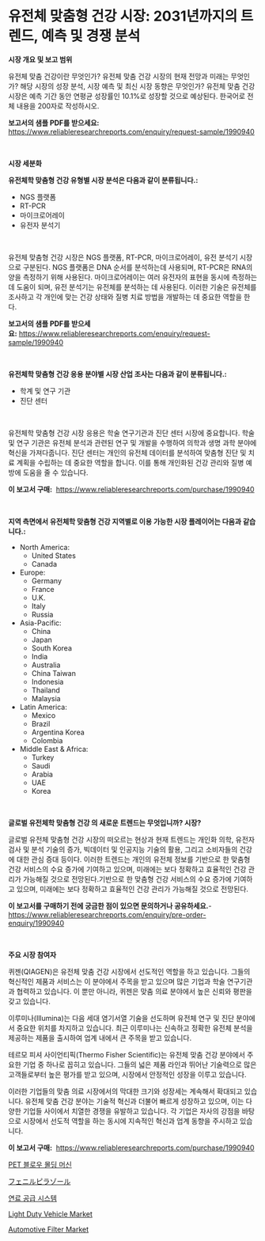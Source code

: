 <p><h1>유전체 맞춤형 건강 시장: 2031년까지의 트렌드, 예측 및 경쟁 분석</h1></p><p><strong>시장 개요 및 보고 범위</strong></p>
<p><p>유전체 맞춤 건강이란 무엇인가? 유전체 맞춤 건강 시장의 현재 전망과 미래는 무엇인가? 해당 시장의 성장 분석, 시장 예측 및 최신 시장 동향은 무엇인가? 유전체 맞춤 건강 시장은 예측 기간 동안 연평균 성장률인 10.1%로 성장할 것으로 예상된다. 한국어로 전체 내용을 200자로 작성하시오.</p></p>
<p><strong>보고서의 샘플 PDF를 받으세요:</strong> <a href="https://www.reliableresearchreports.com/enquiry/request-sample/1990940">https://www.reliableresearchreports.com/enquiry/request-sample/1990940</a></p>
<p>&nbsp;</p>
<p><strong>시장 세분화</strong></p>
<p><strong>유전체학 맞춤형 건강 유형별 시장 분석은 다음과 같이 분류됩니다.:</strong></p>
<p><ul><li>NGS 플랫폼</li><li>RT-PCR</li><li>마이크로어레이</li><li>유전자 분석기</li></ul></p>
<p>&nbsp;</p>
<p><p>유전체 맞춤형 건강 시장은 NGS 플랫폼, RT-PCR, 마이크로어레이, 유전 분석기 시장으로 구분된다. NGS 플랫폼은 DNA 순서를 분석하는데 사용되며, RT-PCR은 RNA의 양을 측정하기 위해 사용된다. 마이크로어레이는 여러 유전자의 표현을 동시에 측정하는 데 도움이 되며, 유전 분석기는 유전체를 분석하는 데 사용된다. 이러한 기술은 유전체를 조사하고 각 개인에 맞는 건강 상태와 질병 치료 방법을 개발하는 데 중요한 역할을 한다.</p></p>
<p><strong>보고서의 샘플 PDF를 받으세요:</strong>&nbsp;<a href="https://www.reliableresearchreports.com/enquiry/request-sample/1990940">https://www.reliableresearchreports.com/enquiry/request-sample/1990940</a></p>
<p>&nbsp;</p>
<p><strong> 유전체학 맞춤형 건강 응용 분야별 시장 산업 조사는 다음과 같이 분류됩니다.:</strong></p>
<p><ul><li>학계 및 연구 기관</li><li>진단 센터</li></ul></p>
<p>&nbsp;</p>
<p><p>유전체학 맞춤형 건강 시장 응용은 학술 연구기관과 진단 센터 시장에 중요합니다. 학술 및 연구 기관은 유전체 분석과 관련된 연구 및 개발을 수행하여 의학과 생명 과학 분야에 혁신을 가져다줍니다. 진단 센터는 개인의 유전체 데이터를 분석하여 맞춤형 진단 및 치료 계획을 수립하는 데 중요한 역할을 합니다. 이를 통해 개인화된 건강 관리와 질병 예방에 도움을 줄 수 있습니다.</p></p>
<p><strong>이 보고서 구매:</strong>&nbsp; <a href="https://www.reliableresearchreports.com/purchase/1990940">https://www.reliableresearchreports.com/purchase/1990940</a></p>
<p>&nbsp;</p>
<p><strong>지역 측면에서 유전체학 맞춤형 건강 지역별로 이용 가능한 시장 플레이어는 다음과 같습니다.:</strong></p>
<p><ul>
    <li>
        North America:
        <ul>
            <li>United States</li>
            <li>Canada</li>
        </ul>
    </li>
    <li>
        Europe:
        <ul>
            <li>Germany</li>
            <li>France</li>
            <li>U.K.</li>
            <li>Italy</li>
            <li>Russia</li>
        </ul>
    </li>
    <li>
        Asia-Pacific:
        <ul>
            <li>China</li>
            <li>Japan</li>
            <li>South Korea</li>
            <li>India</li>
            <li>Australia</li>
            <li>China Taiwan</li>
            <li>Indonesia</li>
            <li>Thailand</li>
            <li>Malaysia</li>
        </ul>
    </li>
    <li>
        Latin America:
        <ul>
            <li>Mexico</li>
            <li>Brazil</li>
            <li>Argentina Korea</li>
            <li>Colombia</li>
        </ul>
    </li>
    <li>
        Middle East & Africa:
        <ul>
            <li>Turkey</li>
            <li>Saudi</li>
            <li>Arabia</li>
            <li>UAE</li>
            <li>Korea</li>
        </ul>
    </li>
    </ul></p>
<p>&nbsp;</p>
<p><strong>글로벌 유전체학 맞춤형 건강 의 새로운 트렌드는 무엇입니까? 시장?</strong></p>
<p><p>글로벌 유전체 맞춤형 건강 시장의 떠오르는 현상과 현재 트렌드는 개인화 의학, 유전자 검사 및 분석 기술의 증가, 빅데이터 및 인공지능 기술의 활용, 그리고 소비자들의 건강에 대한 관심 증대 등이다. 이러한 트렌드는 개인의 유전체 정보를 기반으로 한 맞춤형 건강 서비스의 수요 증가에 기여하고 있으며, 미래에는 보다 정확하고 효율적인 건강 관리가 가능해질 것으로 전망된다.기반으로 한 맞춤형 건강 서비스의 수요 증가에 기여하고 있으며, 미래에는 보다 정확하고 효율적인 건강 관리가 가능해질 것으로 전망된다.</p></p>
<p><strong>이 보고서를 구매하기 전에 궁금한 점이 있으면 문의하거나 공유하세요.</strong>- <a href="https://www.reliableresearchreports.com/enquiry/pre-order-enquiry/1990940">https://www.reliableresearchreports.com/enquiry/pre-order-enquiry/1990940</a></p>
<p>&nbsp;</p>
<p><strong>주요 시장 참여자</strong></p>
<p><p>퀴젠(QIAGEN)은 유전체 맞춤 건강 시장에서 선도적인 역할을 하고 있습니다. 그들의 혁신적인 제품과 서비스는 이 분야에서 주목을 받고 있으며 많은 기업과 학술 연구기관과 협력하고 있습니다. 이 뿐만 아니라, 퀴젠은 맞춤 의료 분야에서 높은 신뢰와 평판을 갖고 있습니다.</p><p>이루미나(Illumina)는 다음 세대 염기서열 기술을 선도하며 유전체 연구 및 진단 분야에서 중요한 위치를 차지하고 있습니다. 최근 이루미나는 신속하고 정확한 유전체 분석을 제공하는 제품을 출시하여 업계 내에서 큰 주목을 받고 있습니다.</p><p>테르모 피셔 사이언티픽(Thermo Fisher Scientific)는 유전체 맞춤 건강 분야에서 주요한 기업 중 하나로 꼽히고 있습니다. 그들의 넓은 제품 라인과 뛰어난 기술력으로 많은 고객들로부터 높은 평가를 받고 있으며, 시장에서 안정적인 성장을 이루고 있습니다.</p><p>이러한 기업들의 맞춤 의료 시장에서의 막대한 크기와 성장세는 계속해서 확대되고 있습니다. 유전체 맞춤 건강 분야는 기술적 혁신과 더불어 빠르게 성장하고 있으며, 이는 다양한 기업들 사이에서 치열한 경쟁을 유발하고 있습니다. 각 기업은 자사의 강점을 바탕으로 시장에서 선도적 역할을 하는 동시에 지속적인 혁신과 업계 동향을 주시하고 있습니다.</p></p>
<p><strong>이 보고서 구매:</strong>&nbsp;&nbsp;<a href="https://www.reliableresearchreports.com/purchase/1990940">https://www.reliableresearchreports.com/purchase/1990940</a></p>
<p><p><a href="https://medium.com/@felipegrrady654556/pet-blow-molding-machines-%EC%8B%9C%EC%9E%A5%EC%9D%80-%EC%8B%9C%EC%9E%A5-%EC%A0%90%EC%9C%A0%EC%9C%A8-%EA%B7%9C%EB%AA%A8-%EB%B0%8F-2031%EB%85%84%EA%B9%8C%EC%A7%80%EC%9D%98-%EC%98%88%EC%B8%A1%EB%90%9C-%EC%A0%84%EB%A7%9D%EC%97%90-%EC%B4%88%EC%A0%90%EC%9D%84-%EB%A7%9E%EC%B6%94%EA%B3%A0-%EC%9E%88%EC%8A%B5%EB%8B%88%EB%8B%A4-66515d2d76c8">PET 블로우 몰딩 머신</a></p><p><a href="https://medium.com/@dm15982023/%E3%83%95%E3%82%A7%E3%83%8B%E3%83%AB%E3%83%94%E3%83%A9%E3%82%BE%E3%83%BC%E3%83%AB%E5%B8%82%E5%A0%B4-%E5%B8%82%E5%A0%B4cagr-%E5%B8%82%E5%A0%B4%E3%83%88%E3%83%AC%E3%83%B3%E3%83%89-%E3%81%8A%E3%82%88%E3%81%B3%E6%88%90%E9%95%B7%E6%88%A6%E7%95%A5%E3%81%AB%E9%96%A2%E3%81%99%E3%82%8B%E6%B4%9E%E5%AF%9F-9892c6cf4cad">フェニルピラゾール</a></p><p><a href="https://github.com/vsoq0zknh59/Market-Research-Report-List-1/blob/main/38113838376.md">연료 공급 시스템</a></p><p><a href="https://issuu.com/reportprime-2/docs/light-duty-vehicle-market-size-2030.pptx">Light Duty Vehicle Market</a></p><p><a href="https://issuu.com/reportprime-2/docs/automotive-filter-market-size-2030.pptx">Automotive Filter Market</a></p></p>
